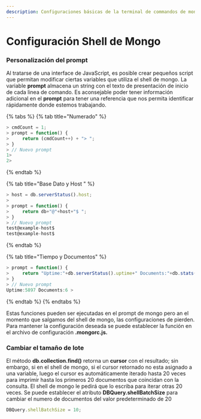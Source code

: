 ```yaml
---
description: Configuraciones básicas de la terminal de commandos de mongo
---
```


# Configuración Shell de Mongo

### Personalización del prompt

Al tratarse de una interface de JavaScript, es posible crear pequeños script que permitan modificar ciertas variables que utiliza el shell de mongo. La variable **prompt** almacena un string con el texto de presentación de inicio de cada linea de comando. Es aconsejable poder tener información adicional en el **prompt** para tener una referencia que nos permita identificar rápidamente donde estemos trabajando.     

{% tabs %}
{% tab title="Numerado" %}
```javascript
> cmdCount = 1;
> prompt = function() {
>     return (cmdCount++) + "> ";
> }
> // Nuevo prompt
1>
2>
```
{% endtab %}

{% tab title="Base Dato y Host " %}
```javascript
> host = db.serverStatus().host;
> 
> prompt = function() {
>     return db+"@"+host+"$ ";
> }
> // Nuevo prompt
test@example-host$ 
test@example-host$   
```
{% endtab %}

{% tab title="Tiempo y Documentos" %}
```javascript
> prompt = function() {
>     return "Uptime:"+db.serverStatus().uptime+" Documents:"+db.stats().objects+" > ";
> }
> // Nuevo prompt
Uptime:5897 Documents:6 > 
```
{% endtab %}
{% endtabs %}

Estas funciones pueden ser ejecutadas en el prompt de mongo pero an el momento que salgamos del shell de mongo, las configuraciones de pierden. Para mantener la configuración deseada se puede establecer la función en el archivo de configuración **.mongorc.js.**

###   **Cambiar el tamaño de lote**

El método **db.collection.find\(\)** retorna un **cursor** con el resultado; sin embargo, si en el shell de mongo, si el cursor retornado no esta asignado a una variable, luego el cursor es automáticamente iterado hasta 20 veces para imprimir hasta los primeros 20 documentos que coincidan con la consulta. El shell de mongo le pedirá que lo escriba para iterar otras 20 veces. Se puede establecer el atributo **DBQuery.shellBatchSize** para cambiar el numero de documentos del valor predeterminado de 20

```javascript
DBQuery.shellBatchSize = 10;
```

